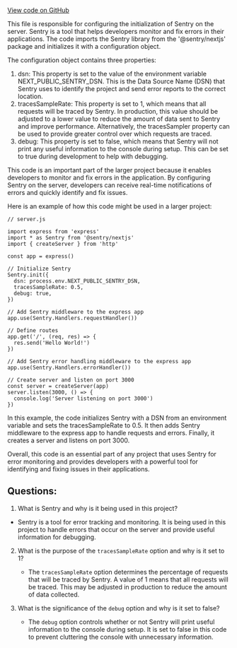 [View code on GitHub](zoo-labs/zoo/blob/master/app/sentry.server.config.ts)

This file is responsible for configuring the initialization of Sentry on the server. Sentry is a tool that helps developers monitor and fix errors in their applications. The code imports the Sentry library from the '@sentry/nextjs' package and initializes it with a configuration object. 

The configuration object contains three properties: 
1. dsn: This property is set to the value of the environment variable NEXT_PUBLIC_SENTRY_DSN. This is the Data Source Name (DSN) that Sentry uses to identify the project and send error reports to the correct location. 
2. tracesSampleRate: This property is set to 1, which means that all requests will be traced by Sentry. In production, this value should be adjusted to a lower value to reduce the amount of data sent to Sentry and improve performance. Alternatively, the tracesSampler property can be used to provide greater control over which requests are traced. 
3. debug: This property is set to false, which means that Sentry will not print any useful information to the console during setup. This can be set to true during development to help with debugging.

This code is an important part of the larger project because it enables developers to monitor and fix errors in the application. By configuring Sentry on the server, developers can receive real-time notifications of errors and quickly identify and fix issues. 

Here is an example of how this code might be used in a larger project: 

```
// server.js

import express from 'express'
import * as Sentry from '@sentry/nextjs'
import { createServer } from 'http'

const app = express()

// Initialize Sentry
Sentry.init({
  dsn: process.env.NEXT_PUBLIC_SENTRY_DSN,
  tracesSampleRate: 0.5,
  debug: true,
})

// Add Sentry middleware to the express app
app.use(Sentry.Handlers.requestHandler())

// Define routes
app.get('/', (req, res) => {
  res.send('Hello World!')
})

// Add Sentry error handling middleware to the express app
app.use(Sentry.Handlers.errorHandler())

// Create server and listen on port 3000
const server = createServer(app)
server.listen(3000, () => {
  console.log('Server listening on port 3000')
})
```

In this example, the code initializes Sentry with a DSN from an environment variable and sets the tracesSampleRate to 0.5. It then adds Sentry middleware to the express app to handle requests and errors. Finally, it creates a server and listens on port 3000. 

Overall, this code is an essential part of any project that uses Sentry for error monitoring and provides developers with a powerful tool for identifying and fixing issues in their applications.
## Questions: 
 1. What is Sentry and why is it being used in this project?
   - Sentry is a tool for error tracking and monitoring. It is being used in this project to handle errors that occur on the server and provide useful information for debugging.

2. What is the purpose of the `tracesSampleRate` option and why is it set to 1?
   - The `tracesSampleRate` option determines the percentage of requests that will be traced by Sentry. A value of 1 means that all requests will be traced. This may be adjusted in production to reduce the amount of data collected.

3. What is the significance of the `debug` option and why is it set to false?
   - The `debug` option controls whether or not Sentry will print useful information to the console during setup. It is set to false in this code to prevent cluttering the console with unnecessary information.